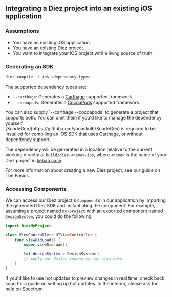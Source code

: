 ## Integrating a Diez project into an existing iOS application

### Assumptions

- You have an existing iOS application.
- You have an existing Diez project.
- You want to integrate your iOS project with a living source of truth.

### Generating an SDK

```bash
diez compile -t ios <dependency-type>
```

The supported dependency types are:

- `--carthage`: Generates a [Carthage](https://github.com/Carthage/Carthage) supported framework.
- `--cocoapods`: Generates a [CocoaPods](https://github.com/CocoaPods/CocoaPods) supported framework.

<div class="note">
    You can also supply `--carthage --cocoapods` to generate a project that supports both. You can omit them if you'd like to manage the dependency yourself.
</div>
<div class="note">
    [XcodeGen](https://github.com/yonaskolb/XcodeGen) is required to be installed for compiling an iOS SDK that uses Carthage, or without dependency support.
</div>

The dependency will be generated in a location relative to the current working directly at `build/diez-<name>-ios`, where `<name>` is the name of your Diez project in [kebab case](https://en.wikipedia.org/wiki/Letter_case#Special_case_styles).

<div class="note"> For more information about creating a new Diez project, see our guide on <router-link to="/getting-started/the-basics">The Basics</router-link>.</div>

### Accessing Components

We can access our Diez project's `Component`s in our application by importing the generated Diez SDK and instantiating the component. For example, assuming a project named `my-project` with an exported component named `DesignSystem`, you could do the following:

```swift
import DiezMyProject

class ViewController: UIViewController {
    func viewDidLoad() {
        super.viewDidLoad()

        let designSystem = DesignSystem()
        // Apply our design tokens to our view here.
    }
}
```

<div class="note"> If you'd like to use hot updates to preview changes in real time, check back soon for a guide on setting up hot updates. In the interim, please ask for help on <a href="https://spectrum.chat/diez" target="_blank">Spectrum</a>.</div
>

<!--

### Interacting with Prefabs

Diez comes packaged with a number of prefabs that you can use to define your [Design Token Components (DTCs)](/glossary#tokens). All of the properties defined on these components are available to you along with a number of extensions and helper `UIView` subclasses to make interacting with these components as seamless as possible.

#### [Color](TODO:)

##### UIColor Representation

```swift
extension Color {
    var uiColor: UIColor
}
```

##### UIColor Initializer

```swift
extension UIColor {
    init(_ color: Color)
}
```

#### [Image](TODO:)

##### UIImage Representation

```swift
extension Image {
    var uiImage: UIImage?
}
```

##### UIImage Initializer

```swift
extension UIImage {
    init?(_ image: Image)
}
```

#### [Lottie](TODO:)

##### Resource URL

```swift
extension Lottie {
    var url: URL?
}
```

##### AnimationView Loader

```swift
extension AnimationView {
    typealias LoadCompletion = (Bool) -> Void

    func load(_ lottie: Lottie, completion: LoadCompletion? = nil)
}
```

#### [LinearGradient](TODO:)

##### CAGradientLayer Style Application

```swift
extension CAGradientLayer {
    func apply(_ gradient: LinearGradient)
}
```

#### [Point2D](TODO:)

##### CGPoint representation

```swift
extension Point2D {
    var cgPoint: CGPoint
}

```

#### [Typograph](TODO:)

##### UIFont Representation

```swift
extension Typograph {
    var uiFont: UIFont?
    var attributedStringAttributes: [NSAttributedString.Key: Any]
    func attributedString(describing string: String) -> NSAttributedString
}
```

##### NSAttributedString Initializer

```swift
extension NSAttributedString {
    convenience init(string: String, typograph: Typograph)
}
```

##### UILabel Style Application

```swift
extension UILabel {
    func apply(_ typograph: Typograph)
}
```

##### UITextView Style Application

```swift
extension UITextView {
    func apply(_ typograph: Typograph)
}
```

##### UITextField Style Application

```swift
extension UITextField {
    func apply(_ typograph: Typograph)
}
```

-->